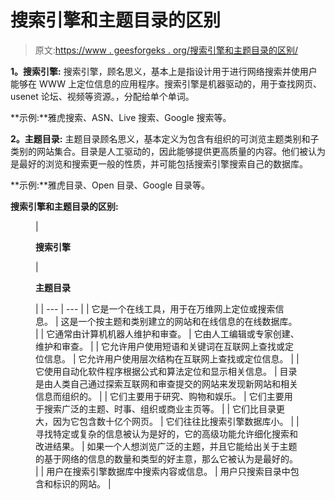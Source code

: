 # 搜索引擎和主题目录的区别

> 原文:[https://www . geesforgeks . org/搜索引擎和主题目录的区别/](https://www.geeksforgeeks.org/difference-between-search-engine-and-subject-directory/)

**1。搜索引擎:**
搜索引擎，顾名思义，基本上是指设计用于进行网络搜索并使用户能够在 WWW 上定位信息的应用程序。搜索引擎是机器驱动的，用于查找网页、usenet 论坛、视频等资源。，分配给单个单词。

**示例:**雅虎搜索、ASN、Live 搜索、Google 搜索等。

**2。主题目录:**
主题目录顾名思义，基本定义为包含有组织的可浏览主题类别和子类别的网站集合。目录是人工驱动的，因此能够提供更高质量的内容。他们被认为是最好的浏览和搜索更一般的性质，并可能包括搜索引擎搜索自己的数据库。

**示例:**雅虎目录、Open 目录、Google 目录等。

**搜索引擎和主题目录的区别:**

<figure class="table">

| 

**搜索引擎**

 | 

**主题目录**

 |
| --- | --- |
| 它是一个在线工具，用于在万维网上定位或搜索信息。 | 这是一个按主题和类别建立的网站和在线信息的在线数据库。 |
| 它通常由计算机机器人维护和审查。 | 它由人工编辑或专家创建、维护和审查。 |
| 它允许用户使用短语和关键词在互联网上查找或定位信息。 | 它允许用户使用层次结构在互联网上查找或定位信息。 |
| 它使用自动化软件程序根据公式和算法定位和显示相关信息。 | 目录是由人类自己通过探索互联网和审查提交的网站来发现新网站和相关信息而组织的。 |
| 它们主要用于研究、购物和娱乐。 | 它们主要用于搜索广泛的主题、时事、组织或商业主页等。 |
| 它们比目录更大，因为它包含数十亿个网页。 | 它们往往比搜索引擎数据库小。 |
| 寻找特定或复杂的信息被认为是好的，它的高级功能允许细化搜索和改进结果。 | 如果一个人想浏览广泛的主题，并且它能给出关于主题的基于网络的信息的数量和类型的好主意，那么它被认为是最好的。 |
| 用户在搜索引擎数据库中搜索内容或信息。 | 用户只搜索目录中包含和标识的网站。 |

</figure>
